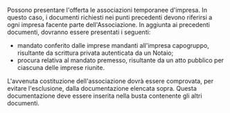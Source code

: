 Possono presentare l'offerta le associazioni temporanee d'impresa. In questo caso, i documenti richiesti nei punti precedenti devono riferirsi a ogni impresa facente parte dell'Associazione. In aggiunta ai precedenti documenti, dovranno essere presentati i seguenti:
- mandato conferito dalle imprese mandanti all'impresa capogruppo, risultante da scrittura privata autenticata da un Notaio;
- procura relativa al mandato premesso, risultante da un atto pubblico per ciascuna delle imprese riunite.

L'avvenuta costituzione dell'associazione dovrà essere comprovata, per evitare l'esclusione, dalla documentazione elencata sopra. Questa documentazione deve essere inserita nella busta contenente gli altri documenti.